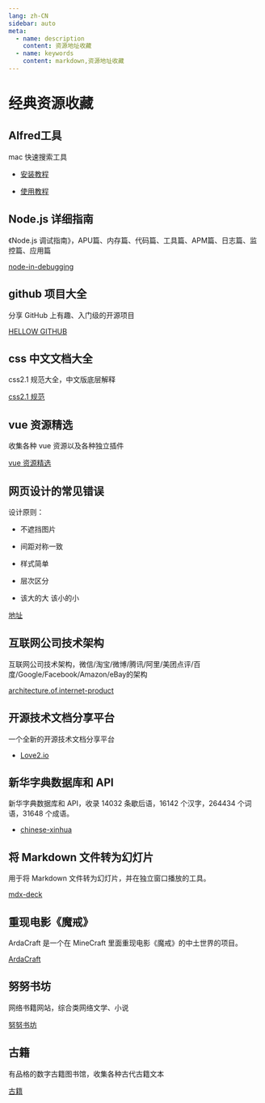 ```yaml
---
lang: zh-CN
sidebar: auto
meta:
  - name: description
    content: 资源地址收藏
  - name: keywords
    content: markdown,资源地址收藏
---
```


# 经典资源收藏


## Alfred工具

mac 快速搜索工具

- [安装教程](https://www.jianshu.com/p/5b3f98b1f7b6)

- [使用教程](https://sspai.com/post/44624)


## Node.js 详细指南

《Node.js 调试指南》，APU篇、内存篇、代码篇、工具篇、APM篇、日志篇、监控篇、应用篇

[node-in-debugging](https://github.com/nswbmw/node-in-debugging)


## github 项目大全

分享 GitHub 上有趣、入门级的开源项目  

[HELLOW GITHUB](https://hellogithub.com)


## css 中文文档大全

css2.1 规范大全，中文版底层解释

[css2.1 规范](https://www.w3.org/html/ig/zh/wiki/CSS2#.E5.85.B3.E4.BA.8E_CSS2.1_.E8.A7.84.E8.8C.83)


## vue 资源精选

收集各种 vue 资源以及各种独立插件

[vue 资源精选](http://vue.awesometiny.com)


## 网页设计的常见错误

设计原则：
    
- 不遮挡图片  

- 间距对称一致  

- 样式简单  

- 层次区分  

- 该大的大 该小的小

[地址](http://blog-en.tilda.cc/articles-website-design-mistakes)


## 互联网公司技术架构

互联网公司技术架构，微信/淘宝/微博/腾讯/阿里/美团点评/百度/Google/Facebook/Amazon/eBay的架构

[architecture.of.internet-product](https://github.com/davideuler/architecture.of.internet-product)


## 开源技术文档分享平台

一个全新的开源技术文档分享平台

- [Love2.io](https://love2.io)   


## 新华字典数据库和 API

新华字典数据库和 API，收录 14032 条歇后语，16142 个汉字，264434 个词语，31648 个成语。

- [chinese-xinhua](https://github.com/pwxcoo/chinese-xinhua)


## 将 Markdown 文件转为幻灯片

用于将 Markdown 文件转为幻灯片，并在独立窗口播放的工具。

[mdx-deck](https://github.com/jxnblk/mdx-deck)


## 重现电影《魔戒》

ArdaCraft 是一个在 MineCraft 里面重现电影《魔戒》的中土世界的项目。

[ArdaCraft](https://ardacraft.me)


## 努努书坊

网络书籍网站，综合类网络文学、小说

[努努书坊](http://www.kanunu8.com/)


## 古籍

有品格的数字古籍图书馆，收集各种古代古籍文本

[古籍](https://shuge.org/ebook/ba-duan-jin-ce)





